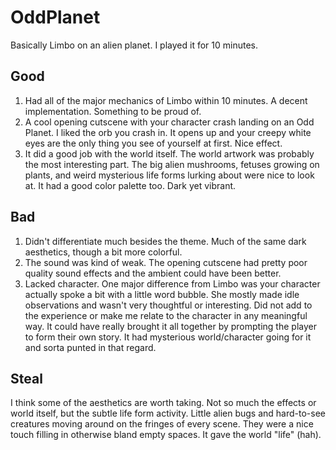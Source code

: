 # OddPlanet
Basically Limbo on an alien planet. I played it for 10 minutes.

## Good
1. Had all of the major mechanics of Limbo within 10 minutes. A decent implementation. Something to be proud of.
2. A cool opening cutscene with your character crash landing on an Odd Planet. I liked the orb you crash in. It opens up and your creepy white eyes are the only thing you see of yourself at first. Nice effect.
3. It did a good job with the world itself. The world artwork was probably the most interesting part. The big alien mushrooms, fetuses growing on plants, and weird mysterious life forms lurking about were nice to look at. It had a good color palette too. Dark yet vibrant.

## Bad
1. Didn't differentiate much besides the theme. Much of the same dark aesthetics, though a bit more colorful.
2. The sound was kind of weak. The opening cutscene had pretty poor quality sound effects and the ambient could have been better.
3. Lacked character. One major difference from Limbo was your character actually spoke a bit with a little word bubble. She mostly made idle observations and wasn't very thoughtful or interesting. Did not add to the experience or make me relate to the character in any meaningful way. It could have really brought it all together by prompting the player to form their own story. It had mysterious world/character going for it and sorta punted in that regard.

## Steal
I think some of the aesthetics are worth taking. Not so much the effects or world itself, but the subtle life form activity. Little alien bugs and hard-to-see creatures moving around on the fringes of every scene. They were a nice touch filling in otherwise bland empty spaces. It gave the world "life" (hah).
